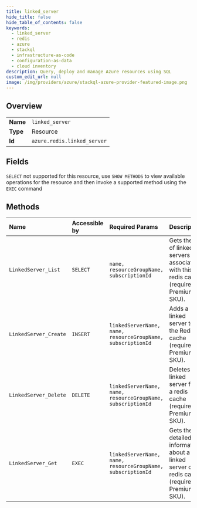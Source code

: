 ```yaml
---
title: linked_server
hide_title: false
hide_table_of_contents: false
keywords:
  - linked_server
  - redis
  - azure    
  - stackql
  - infrastructure-as-code
  - configuration-as-data
  - cloud inventory
description: Query, deploy and manage Azure resources using SQL
custom_edit_url: null
image: /img/providers/azure/stackql-azure-provider-featured-image.png
---
```

  
    

## Overview
<table><tbody>
<tr><td><b>Name</b></td><td><code>linked_server</code></td></tr>
<tr><td><b>Type</b></td><td>Resource</td></tr>
<tr><td><b>Id</b></td><td><code>azure.redis.linked_server</code></td></tr>
</tbody></table>

## Fields
`SELECT` not supported for this resource, use `SHOW METHODS` to view available operations for the resource and then invoke a supported method using the `EXEC` command  
## Methods
| Name | Accessible by | Required Params | Description |
|:-----|:--------------|:----------------|:------------|
| `LinkedServer_List` | `SELECT` | `name, resourceGroupName, subscriptionId` | Gets the list of linked servers associated with this redis cache (requires Premium SKU). |
| `LinkedServer_Create` | `INSERT` | `linkedServerName, name, resourceGroupName, subscriptionId` | Adds a linked server to the Redis cache (requires Premium SKU). |
| `LinkedServer_Delete` | `DELETE` | `linkedServerName, name, resourceGroupName, subscriptionId` | Deletes the linked server from a redis cache (requires Premium SKU). |
| `LinkedServer_Get` | `EXEC` | `linkedServerName, name, resourceGroupName, subscriptionId` | Gets the detailed information about a linked server of a redis cache (requires Premium SKU). |
